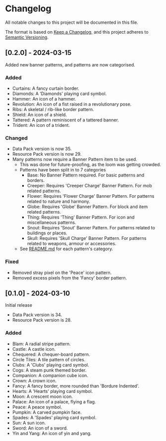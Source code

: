 # Changelog

All notable changes to this project will be documented in this file.

The format is based on [Keep a Changelog](https://keepachangelog.com/en/1.0.0/),
and this project adheres to [Semantic Versioning](https://semver.org/spec/v2.0.0.html).

## [0.2.0] - 2024-03-15
Added new banner patterns, and patterns are now categorised.

### Added
- Curtains: A fancy curtain border.
- Diamonds: A 'Diamonds' playing card symbol.
- Hammer: An icon of a hammer.
- Revolution: An icon of a fist raised in a revolutionary pose.
- Ribs: A skeletal / rib-like border pattern.
- Shield: An icon of a shield.
- Tattered: A pattern reminiscent of a tattered banner.
- Trident: An icon of a trident.

### Changed
- Data Pack version is now 35.
- Resource Pack version is now 29.
- Many patterns now require a Banner Pattern item to be used.
  - This was done for future-proofing, as the loom was getting crowded.
  - Patterns have been split in to 7 categories
    - Base: No Banner Pattern required. For basic patterns and borders.
    - Creeper: Requires 'Creeper Charge' Banner Pattern. For mob related patterns.
    - Flower: Requires 'Flower Charge' Banner Pattern. For patterns related to nature and harmony.
    - Globe: Requires 'Globe' Banner Pattern. For block and item related patterns.
    - Thing: Requires 'Thing' Banner Pattern. For icon and miscellaneous patterns.
    - Snout: Requires 'Snout' Banner Pattern. For patterns related to buildings or places.
    - Skull: Requires 'Skull Charge' Banner Pattern. For patterns related to weapons, armour or accessories.
  - See [README.md](README.md) for each pattern's category.

### Fixed
- Removed stray pixel on the 'Peace' icon pattern.
- Removed excess pixels from the 'Fancy' border pattern.

## [0.1.0] - 2024-03-10
Initial release
- Data Pack version is 34.
- Resource Pack version is 28.

### Added
- Blam: A radial stripe pattern.
- Castle: A castle icon.
- Chequered: A chequer-board pattern.
- Circle Tiles: A tile pattern of circles.
- Clubs: A 'Clubs' playing card symbol.
- Cogs: A steam punk themed border.
- Companion: A companion cube icon.
- Crown: A crown icon.
- Fancy: A fancy border, more rounded than 'Bordure Indented'.
- Hearts: A 'Hearts' playing card symbol.
- Moon: A crescent moon icon.
- Palace: An icon of a palace, flying a flag.
- Peace: A peace symbol.
- Pumpkin: A carved pumpkin face.
- Spades: A 'Spades' playing card symbol.
- Sun: A sun icon.
- Sword: An icon of a sword.
- Yin and Yang: An icon of yin and yang.